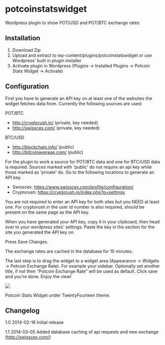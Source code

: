 potcoinstatswidget
===================

Wordpress plugin to show POT/USD and POT/BTC exchange rates

Installation
-------------------

1. Download Zip
2. Upload and extract to wp-content/plugins/potcoinstatswidget or use Wordpress' built in plugin installer
3. Activate plugin in Wordpress (Plugins -> Installed Plugins -> Potcoin Stats Widget -> Activate)

Configuration
-------------------

First you have to generate an API key on at least one of the websites the widget fetches data from. Currently the following sources are used:

POT/BTC
 * http://cryptorush.in/ (private, key needed)
 * http://swisscex.com/ (private, key needed)

BTC/USD
 * http://blockchain.info/ (public)
 * http://bitcoinaverage.com/ (public)

For the plugin to work a source for POT/BTC data and one for BTC/USD data is required. Sources marked with 'public' do not require an api key while those marked as 'private' do. Go to the following locations to generate an API key.

* Swisscex: https://www.swisscex.com/profile/configuration/
* Cryptorush: https://cryptorush.in/index.php?p=settings

You are not required to enter an API key for both sites but you NEED at least one. For cryptorush.in the user id number is also required, should be present on the same page as the API key.

When you have generated your API key, copy it in your clipboard, then head over to your wordpress sites' settings. Paste the key in the section for the site you generated the API key on.

Press Save Changes.

The exchange rates are cached in the database for 15 minutes.

The last step is to drag the widget to a widget area (Appearance -> Widgets -> Potcoin Exchange Rate). For example your sidebar. Optionally set another title, if not then "Potcoin Exchange Rate" will be used as default. Click save and you're done. Enjoy the view!

<img src="http://i.imgur.com/6IxCdEu.png">

Potcoin Stats Widget under TwentyFourteen theme.

Changelog
-------------------

1.0 2014-02-16 Initial release

1.1 2014-03-05 Added database caching of api requests and new exchange (http://swisscex.com/)
